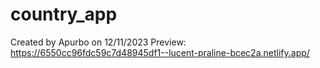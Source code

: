 # country_app
Created by Apurbo on 12/11/2023
Preview: https://6550cc96fdc59c7d48945df1--lucent-praline-bcec2a.netlify.app/
